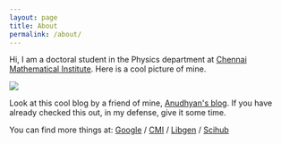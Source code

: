 ```yaml
---
layout: page
title: About
permalink: /about/
---
```


Hi, I am a doctoral student in the Physics department at [Chennai Mathematical Institute](https://www.cmi.ac.in/). Here is a cool picture of mine.

<img src="/pictures/profile.jpg">

Look at this cool blog by a friend of mine, [Anudhyan's blog](http://www.boral.co.uk/). If you have already checked this out, in my defense, give it some time. 

You can find more things at:
[Google][search] /
[CMI](http://www.cmi.ac.in) / [Libgen](http://libgen.io) / [Scihub](https://sci-hub.tw/)

[search]: https://www.google.com
